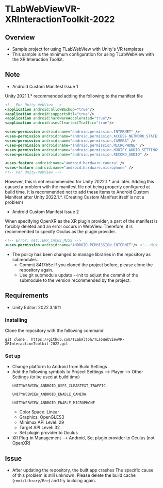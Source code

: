 # TLabWebViewVR-XRInteractionToolkit-2022

## Overview
- Sample project for using TLabWebView with Unity's VR templates
- This sample is the minimum configuration for using TLabWebView with the XR Interaction Toolkit.

## Note
- Android Custom Manifest Issue 1

Unity 2021.1.* recommended adding the following to the manifest file
```xml
<!-- For Unity-WebView -->
<application android:allowBackup="true"/>
<application android:supportsRtl="true"/>
<application android:hardwareAccelerated="true"/>
<application android:usesCleartextTraffic="true"/>

<uses-permission android:name="android.permission.INTERNET" />
<uses-permission android:name="android.permission.ACCESS_NETWORK_STATE"/>
<uses-permission android:name="android.permission.CAMERA" />
<uses-permission android:name="android.permission.MICROPHONE" />
<uses-permission android:name="android.permission.MODIFY_AUDIO_SETTINGS" />
<uses-permission android:name="android.permission.RECORD_AUDIO" />

<uses-feature android:name="android.hardware.camera" />
<uses-feature android:name="android.hardware.microphone" />
<!-- For Unity-WebView -->
```
However, this is not recommended for Unity 2022.1.* and later. 
Adding this caused a problem with the manifest file not being properly configured at build time.
It is recommended not to add these items to Android Custom Manifest after Unity 2022.1.*. (Creating Custom Manifest itself is not a problem)

- Android Custom Manifest Issue 2

When specifying OpenXR as the XR plugin provider, a part of the manifest is forcibly deleted and an error occurs in WebView. Therefore, it is recommended to specify Oculus as the plugin provider.
```xml
<!-- Error: net::ERR_CACHE_MISS -->
<uses-permission android:name="ANDROID.PERMISSION.INTERNET"/> <!-- Missing !! -->
```

- The policy has been changed to manage libraries in the repository as submodules.
	- Commit 84f7b5e If you cloned the project before, please clone the repository again.
	- Use git submodule update --init to adjust the commit of the submodule to the version recommended by the project.

## Requirements
- Unity Editor: 2022.3.19f1

### Installing
Clone the repository with the following command
```
git clone . https://github.com/TLabAltoh/TLabWebViewVR-XRInteractionToolkit-2022.git
```

### Set up
- Change platform to Android from Build Settings  
- Add the following symbols to Project Settings --> Player --> Other Settings (to be used at build time)  
	```
	UNITYWEBVIEW_ANDROID_USES_CLEARTEXT_TRAFFIC
	```
	```
	UNITYWEBVIEW_ANDROID_ENABLE_CAMERA
	```
	```
	UNITYWEBVIEW_ANDROID_ENABLE_MICROPHONE
	```
	- Color Space: Linear
	- Graphics: OpenGLES3
	- Minimux API Level: 29 
	- Target API Level: 32
	- Set plugin provider to Oculus
- XR Plug-in Management --> Android, Set plugin provider to Oculus (not OpenXR)
 
## Issue
- After updating the repository, the built app crashes
The specific cause of this problem is still unknown. Please delete the build cache (``` root/Library/Bee ```) and try building again.
